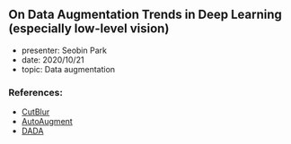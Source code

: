 ## On Data Augmentation Trends in Deep Learning (especially low-level vision)

* presenter: Seobin Park
* date: 2020/10/21
* topic: Data augmentation


### References:

* [CutBlur](https://arxiv.org/pdf/2004.00448.pdf)
* [AutoAugment](https://arxiv.org/pdf/1805.09501.pdf)
* [DADA](https://www.ecva.net/papers/eccv_2020/papers_ECCV/papers/123670579.pdf)
